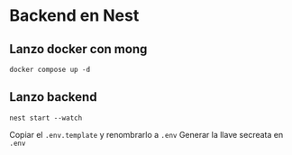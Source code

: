 
# Backend en Nest

## Lanzo docker con mong
```
docker compose up -d
```
## Lanzo backend
```
nest start --watch
```

Copiar el  ```.env.template``` y renombrarlo a ```.env```
Generar la llave secreata en ```.env```
